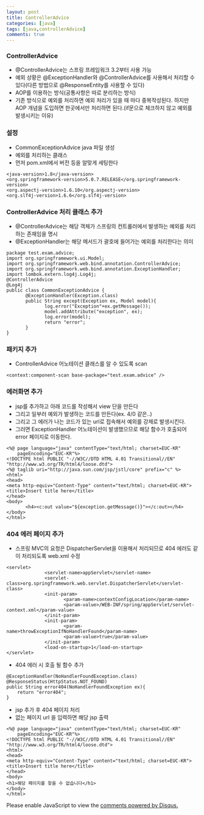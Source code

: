 ```yaml
---
layout: post
title: ControllerAdvice
categories: [java]
tags: [java,controllerAdvice]
comments: true
---
```


### ControllerAdvice
- @ControllerAdvice는 스프링 프레임워크 3.2부터 사용 가능
- 예외 상황은 @ExceptionHandler와 @ControllerAdvice를 사용해서 처리할 수 있다(다른 방법으로 @ResponseEntity를 사용할 수 있다)
- AOP를 이용하는 방식(공통사항은 따로 분리하는 방식)
- 기존 방식으로 예외를 처리하면 예외 처리가 있을 때 마다 중복작성된다. 하지만 AOP 개념을 도입하면 한곳에서만 처리하면 된다.(if문으로 체크하지 않고 예외를 발생시키는 이유)

### 설정
- CommonExceptionAdvice java 파일 생성
- 예외를 처리하는 클래스
- 먼저 pom.xml에서 버전 등을 알맞게 세팅한다

~~~
<java-version>1.8</java-version>
<org.springframework-version>5.0.7.RELEASE</org.springframework-version>
<org.aspectj-version>1.6.10</org.aspectj-version>
<org.slf4j-version>1.6.6</org.slf4j-version>
~~~
### ControllerAdvice 처리 클래스 추가

- @ControllerAdvice는 해당 객체가 스프링의 컨트롤러에서 발생하는 예외를 처리하는 존재임을 명시
- @ExceptionHandler는 해당 메서드가 괄호에 들어가는 예외를 처리한다는 의미

~~~
package test.exam.advice;
import org.springframework.ui.Model;
import org.springframework.web.bind.annotation.ControllerAdvice;
import org.springframework.web.bind.annotation.ExceptionHandler;
import lombok.extern.log4j.Log4j;
@ControllerAdvice
@Log4j
public class CommonExceptionAdvice {
       @ExceptionHandler(Exception.class)
       public String except(Exception ex, Model model){
              log.error("Exception"+ex.getMessage());
              model.addAttribute("exception", ex);
              log.error(model);
              return "error";
       }
}
~~~

### 패키지 추가
- ControllerAdvice 어노테이션 클래스를 알 수 있도록 scan

~~~
<context:component-scan base-package="test.exam.advice" /> 
~~~

### 에러화면 추가
- jsp를 추가하고 아래 코드를 작성해서 view 단을 만든다
- 그리고 일부러 예외가 발생하는 코드를 만든다(ex. 4/0 같은..)
- 그리고 그 에러가 나는 코드가 있는 url로 접속해서 예외를 강제로 발생시킨다.
- 그러면 ExceptionHandler 어노테이션이 발생했으므로 해당 함수가 호출되어 error 페이지로 이동한다.

~~~
<%@ page language="java" contentType="text/html; charset=EUC-KR"
    pageEncoding="EUC-KR"%>
<!DOCTYPE html PUBLIC "-//W3C//DTD HTML 4.01 Transitional//EN"  "http://www.w3.org/TR/html4/loose.dtd">
<%@ taglib uri="http://java.sun.com/jsp/jstl/core" prefix="c" %>
<html>
<head>
<meta http-equiv="Content-Type" content="text/html; charset=EUC-KR">
<title>Insert title here</title>
</head>
<body>
       <h4><c:out value="${exception.getMessage()}"></c:out></h4>
</body>
</html>
~~~

### 404 에러 페이지 추가
- 스프링 MVC의 요청은 DispatcherServlet을 이용해서 처리되므로 404 에러도 같이 처리되도록 web.xml 수정

~~~
<servlet>
              <servlet-name>appServlet</servlet-name>
              <servlet-class>org.springframework.web.servlet.DispatcherServlet</servlet-class>
              <init-param>
                     <param-name>contextConfigLocation</param-name>
                     <param-value>/WEB-INF/spring/appServlet/servlet-context.xml</param-value>
              </init-param>
              <init-param>
                     <param-name>throwExceptionIfNoHandlerFound</param-name>
                     <param-value>true</param-value>
              </init-param>
              <load-on-startup>1</load-on-startup>
</servlet>
~~~
- 404 에러 시 호출 될 함수 추가

~~~
@ExceptionHandler(NoHandlerFoundException.class)
@ResponseStatus(HttpStatus.NOT_FOUND)
public String error404(NoHandlerFoundException ex){
    return "error404";
}
~~~

- jsp 추가 후 404 페이지 처리
- 없는 페이지 url 을 입력하면 해당 jsp 출력

~~~
<%@ page language="java" contentType="text/html; charset=EUC-KR"
    pageEncoding="EUC-KR"%>
<!DOCTYPE html PUBLIC "-//W3C//DTD HTML 4.01 Transitional//EN"  "http://www.w3.org/TR/html4/loose.dtd">
<html>
<head>
<meta http-equiv="Content-Type" content="text/html; charset=EUC-KR">
<title>Insert title here</title>
</head>
<body>
<h1>해당 페이지를 찾을 수 없습니다</h1>
</body>
</html>
~~~

<div id="disqus_thread"></div>
<script>

/**
*  RECOMMENDED CONFIGURATION VARIA*BLES: EDIT AND UNCOMMENT THE SECTION BELOW TO INSERT DYNAMIC VALUES FROM YOUR PLATFORM OR CMS.
*  LEARN WHY DEFINING THESE VARIABLES IS IMPORTANT: https://disqus.com/admin/universalcode/#configuration-variables*/
/*
var disqus_config = function () {
this.page.url = PAGE_URL;  // Replace PAGE_URL with your page's canonical URL variable
this.page.identifier = PAGE_IDENTIFIER; // Replace PAGE_IDENTIFIER with your page's unique identifier variable
};
*/
(function() { // DON'T EDIT BELOW THIS LINE
var d = document, s = d.createElement('script');
s.src = 'https://parkwonhui.disqus.com/embed.js';
s.setAttribute('data-timestamp', +new Date());
(d.head || d.body).appendChild(s);
})();
</script>
<noscript>Please enable JavaScript to view the <a href="https://disqus.com/?ref_noscript">comments powered by Disqus.</a></noscript>
